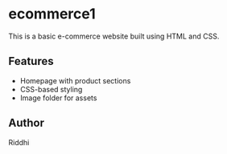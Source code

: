 # ecommerce1

This is a basic e-commerce website built using HTML and CSS.

## Features
- Homepage with product sections
- CSS-based styling
- Image folder for assets

## Author
Riddhi
